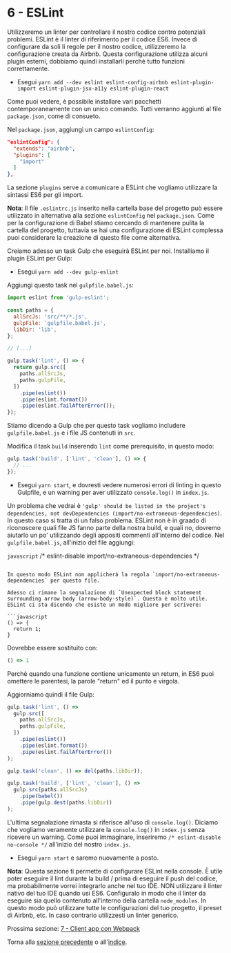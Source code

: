 # 6 - ESLint

Utilizzeremo un linter per controllare il nostro codice contro potenziali problemi. ESLint è il linter di riferimento per il codice ES6. Invece di configurare da soli li regole per il nostro codice, utilizzeremo la configurazione creata da Airbnb. Questa configurazione utilizza alcuni plugin esterni, dobbiamo quindi installarli perchè tutto funzioni correttamente.

- Esegui `yarn add --dev eslint eslint-config-airbnb eslint-plugin-import eslint-plugin-jsx-a11y eslint-plugin-react`

Come puoi vedere, è possibile installare vari pacchetti contemporaneamente con un unico comando. Tutti verranno aggiunti al file `package.json`, come di consueto.

Nel `package.json`, aggiungi un campo `eslintConfig`:
```json
"eslintConfig": {
  "extends": "airbnb",
  "plugins": [
    "import"
  ]
},
```
La sezione `plugins` serve a comunicare a ESLint che vogliamo utilizzare la sintassi ES6 per gli import.

**Nota**: Il file `.eslintrc.js` inserito nella cartella base del progetto può essere utilizzato in alternativa alla sezione `eslintConfig` nel `package.json`. Come per la configurazione di Babel stiamo cercando di mantenere pulita la cartella del progetto, tuttavia se hai una configurazione di ESLint complessa puoi considerare la creazione di questo file come alternativa.

Creiamo adesso un task Gulp che eseguirà ESLint per noi. Installiamo il plugin ESLint per Gulp:

- Esegui `yarn add --dev gulp-eslint`

Aggiungi questo task nel `gulpfile.babel.js`:

```javascript
import eslint from 'gulp-eslint';

const paths = {
  allSrcJs: 'src/**/*.js',
  gulpFile: 'gulpfile.babel.js',
  libDir: 'lib',
};

// [...]

gulp.task('lint', () => {
  return gulp.src([
    paths.allSrcJs,
    paths.gulpFile,
  ])
    .pipe(eslint())
    .pipe(eslint.format())
    .pipe(eslint.failAfterError());
});
```

Stiamo dicendo a Gulp che per questo task vogliamo includere `gulpfile.babel.js` e i file JS contenuti in `src`.

Modifica il task `build` inserendo `lint` come prerequisito, in questo modo:

```javascript
gulp.task('build', ['lint', 'clean'], () => {
  // ...
});
```

- Esegui `yarn start`, e dovresti vedere numerosi errori di linting in questo Gulpfile, e un warning per aver utilizzato `console.log()` in `index.js`.

Un problema che vedrai è `'gulp' should be listed in the project's dependencies, not devDependencies (import/no-extraneous-dependencies)`. In questo caso si tratta di un falso problema. ESLint non è in graado di riconoscere quali file JS fanno parte della nostra build, e quali no, dovremo aiutarlo un po' utilizzando degli appositi commenti all'interno del codice. Nel `gulpfile.babel.js`, all'inizio del file aggiungi:

```javascript```
/* eslint-disable import/no-extraneous-dependencies */
```

In questo modo ESLint non applicherà la regola `import/no-extraneous-dependencies` per questo file.

Adesso ci rimane la segnalazione di `Unexpected block statement surrounding arrow body (arrow-body-style)`. Questa è molto utile. ESLint ci sta dicendo che esiste un modo migliore per scrivere:

```javascript
() => {
  return 1;
}
```

Dovrebbe essere sostituito con:

```javascript
() => 1
```

Perchè quando una funzione contiene unicamente un return, in ES6 puoi omettere le parentesi, la parole "return" ed il punto e virgola.

Aggiorniamo quindi il file Gulp:

```javascript
gulp.task('lint', () =>
  gulp.src([
    paths.allSrcJs,
    paths.gulpFile,
  ])
    .pipe(eslint())
    .pipe(eslint.format())
    .pipe(eslint.failAfterError())
);

gulp.task('clean', () => del(paths.libDir));

gulp.task('build', ['lint', 'clean'], () =>
  gulp.src(paths.allSrcJs)
    .pipe(babel())
    .pipe(gulp.dest(paths.libDir))
);
```

L'ultima segnalazione rimasta si riferisce all'uso di `console.log()`. Diciamo che vogliamo veramente utilizzare la `console.log()` in `index.js` senza ricevere un warning. Come puoi immaginare, inseriremo `/* eslint-disable no-console */` all'inizio del nostro `index.js`.

- Esegui `yarn start` e saremo nuovamente a posto.

**Nota**: Questa sezione ti permette di configurare ESLint nella console. È utile poter eseguire il lint durante la build / prima di eseguire il push del codice, ma probabilmente vorrei integrarlo anche nel tuo IDE. NON utilizzare il linter nativo del tuo IDE quando usi ES6. Configuralo in modo che il linter da eseguire sia quello contenuto all'interno della cartella `node_modules`. In questo modo può utilizzare tutte le configurazioni del tuo progetto, il preset di Airbnb, etc. In caso contrario utilizzesti un linter generico.


Prossima sezione: [7 - Client app con Webpack](/tutorial/7-client-webpack)

Torna alla [sezione precedente](/tutorial/5-es6-modules-syntax) o all'[indice](https://github.com/fbertone/js-stack-from-scratch).

